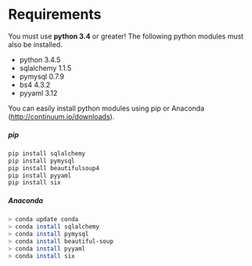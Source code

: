 # Requirements

You must use **python 3.4** or greater!  The following python modules must also be installed.

* python 3.4.5
* sqlalchemy 1.1.5
* pymysql 0.7.9
* bs4 4.3.2
* pyyaml 3.12

You can easily install python modules using pip or Anaconda (http://continuum.io/downloads).

##### pip

```bash
pip install sqlalchemy
pip install pymysql
pip install beautifulsoup4
pip install pyyaml
pip install six
```

##### Anaconda

```bash
> conda update conda
> conda install sqlalchemy
> conda install pymysql
> conda install beautiful-soup
> conda install pyyaml
> conda install six
```
